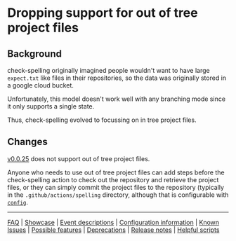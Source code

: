 # Dropping support for out of tree project files

## Background

check-spelling originally imagined people wouldn't want to have large `expect.txt` like files in their repositories, so the data was originally stored in a google cloud bucket.

Unfortunately, this model doesn't work well with any branching mode since it only supports a single state.

Thus, check-spelling evolved to focussing on in tree project files.

## Changes

[v0.0.25](https://github.com/check-spelling/check-spelling/releases/tag/v0.0.25) does not support out of tree project files.

Anyone who needs to use out of tree project files can add steps before the check-spelling action to check out the repository and retrieve the project files, or they can simply commit the project files to the repository (typically in the `.github/actions/spelling` directory, although that is configurable with [`config`](Configuration.md#config).

---
[FAQ](FAQ.md) | [Showcase](Showcase.md) | [Event descriptions](Event-descriptions.md) | [Configuration information](Configuration-information.md) | [Known Issues](Known-Issues.md) | [Possible features](Possible-features.md) | [Deprecations](Deprecations.md) | [Release notes](Release-notes.md) | [Helpful scripts](Helpful-scripts.md)
